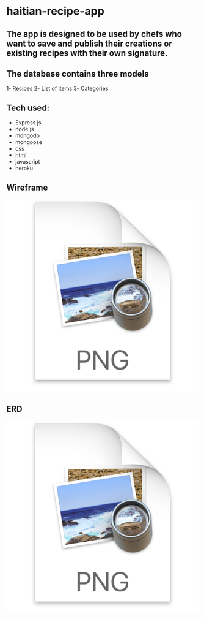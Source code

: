 # haitian-recipe-app

## The app is designed to be used by chefs who want to save and publish their creations or existing recipes with their own signature. 

## The database contains three models 
1- Recipes
2- List of items
3- Categories

## Tech used:
- Express js
- node js
- mongodb
- mongoose
- css 
- html
- javascript
- heroku

## Wireframe
![](2020-05-05-14-19-19.png)

## ERD
![](2020-05-05-14-18-25.png)


